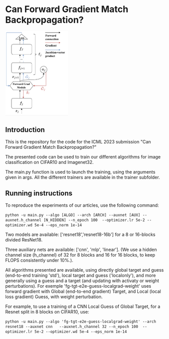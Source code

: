 # Can Forward Gradient Match Backpropagation?

<img src="./utils/forward%20gradient%20estimation%20figure.png" width="200">

## Introduction

This is the repository for the code for the ICML 2023 submission "Can Forward Gradient Match Backpropagation?"

The presented code can be used to train our different algorithms for image classification on CIFAR10 and Imagenet32.

The main.py function is used to launch the training, using the arguments given in args.
All the different trainers are available in the trainer subfolder.

## Running instructions

To reproduce the experiments of our articles, use the following command:
```
python -u main.py --algo [ALGO] --arch [ARCH] --auxnet [AUX] --auxnet.h_channel [N_HIDDEN] --n_epoch 100  --optimizer.lr 5e-2 --optimizer.wd 5e-4 --eps_norm 1e-14
```

Two models are available: ['resnet18','resnet18-16b'] for a 8 or 16-blocks divided ResNet18.

Three auxiliary nets are available: ['cnn', 'mlp', 'linear']. (We use a hidden channel size (h_channel) of 32 for 8 blocks and 16 for 16 blocks, to keep FLOPS consistently under 10\%.).

All algorithms presented are available, using directly global target and guess (end-to-end training 'std'), local target and guess ('localonly'),
and more generally using a guess and a target (and updating with activaty or weight perturbations).
For exemple 'fg-tgt-e2e-guess-localgrad-weight' uses forward gradient with Global (end-to-end gradient) Target, and Local (local loss gradient) Guess, with weight perturbation.


For example, to use a training of a CNN Local Guess of Global Target, for a Resnet split in 8 blocks on CIFAR10, use:
```
python -u main.py --algo 'fg-tgt-e2e-guess-localgrad-weight' --arch resnet18 --auxnet cnn   --auxnet.h_channel 32 --n_epoch 100  --optimizer.lr 5e-2 --optimizer.wd 5e-4 --eps_norm 1e-14
```


